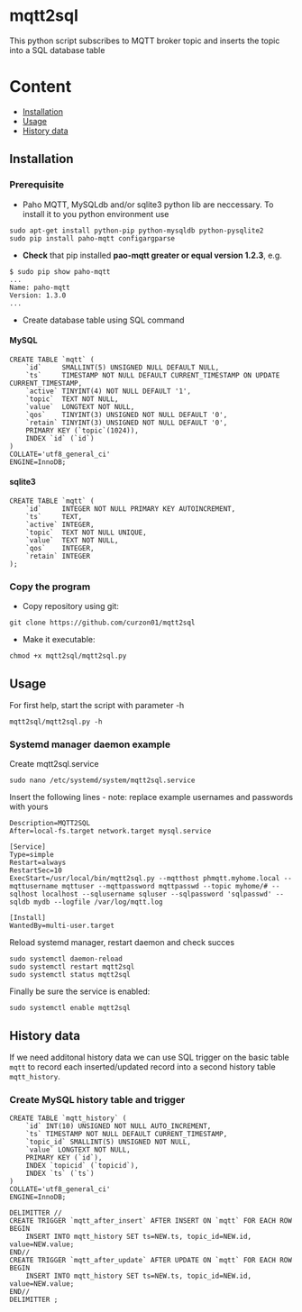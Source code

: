 # mqtt2sql
This python script subscribes to MQTT broker topic and inserts the topic into a SQL database table

# Content
* [Installation](#installation)
* [Usage](#usage)
* [History data](#history-data)

## Installation
### Prerequisite
* Paho MQTT, MySQLdb and/or sqlite3 python lib are neccessary. To install it to you python environment use
```
sudo apt-get install python-pip python-mysqldb python-pysqlite2
sudo pip install paho-mqtt configargparse
```
* __Check__ that pip installed __pao-mqtt greater or equal version 1.2.3__, e.g.
```
$ sudo pip show paho-mqtt
...
Name: paho-mqtt
Version: 1.3.0
...
```
* Create database table using SQL command
#### MySQL
```
CREATE TABLE `mqtt` (
	`id`     SMALLINT(5) UNSIGNED NULL DEFAULT NULL,
	`ts`     TIMESTAMP NOT NULL DEFAULT CURRENT_TIMESTAMP ON UPDATE CURRENT_TIMESTAMP,
	`active` TINYINT(4) NOT NULL DEFAULT '1',
	`topic`  TEXT NOT NULL,
	`value`  LONGTEXT NOT NULL,
	`qos`    TINYINT(3) UNSIGNED NOT NULL DEFAULT '0',
	`retain` TINYINT(3) UNSIGNED NOT NULL DEFAULT '0',
	PRIMARY KEY (`topic`(1024)),
	INDEX `id` (`id`)
)
COLLATE='utf8_general_ci'
ENGINE=InnoDB;
```
#### sqlite3
```
CREATE TABLE `mqtt` (
	`id`	 INTEGER NOT NULL PRIMARY KEY AUTOINCREMENT,
	`ts`	 TEXT,
	`active` INTEGER,
	`topic`	 TEXT NOT NULL UNIQUE,
	`value`	 TEXT NOT NULL,
	`qos`    INTEGER,
	`retain` INTEGER
);
```


### Copy the program
* Copy repository using git:
```
git clone https://github.com/curzon01/mqtt2sql
```
* Make it executable:
```
chmod +x mqtt2sql/mqtt2sql.py
```

## Usage
For first help, start the script with parameter -h
```
mqtt2sql/mqtt2sql.py -h
```
### Systemd manager daemon example
Create mqtt2sql.service
```
sudo nano /etc/systemd/system/mqtt2sql.service
```
Insert the following lines - note: replace example usernames and passwords with yours
```
Description=MQTT2SQL
After=local-fs.target network.target mysql.service
 
[Service]
Type=simple
Restart=always
RestartSec=10
ExecStart=/usr/local/bin/mqtt2sql.py --mqtthost phmqtt.myhome.local --mqttusername mqttuser --mqttpassword mqttpasswd --topic myhome/# --sqlhost localhost --sqlusername sqluser --sqlpassword 'sqlpasswd' --sqldb mydb --logfile /var/log/mqtt.log

[Install]
WantedBy=multi-user.target
```
Reload systemd manager, restart daemon and check succes
```
sudo systemctl daemon-reload
sudo systemctl restart mqtt2sql
sudo systemctl status mqtt2sql
```
Finally be sure the service is enabled:
```
sudo systemctl enable mqtt2sql
```

## History data
If we need additonal history data we can use SQL trigger on the basic table `mqtt` 
to record each inserted/updated record into a second history table `mqtt_history`.

### Create MySQL history table and trigger

```
CREATE TABLE `mqtt_history` (
	`id` INT(10) UNSIGNED NOT NULL AUTO_INCREMENT,
	`ts` TIMESTAMP NOT NULL DEFAULT CURRENT_TIMESTAMP,
	`topic_id` SMALLINT(5) UNSIGNED NOT NULL,
	`value` LONGTEXT NOT NULL,
	PRIMARY KEY (`id`),
	INDEX `topicid` (`topicid`),
	INDEX `ts` (`ts`)
)
COLLATE='utf8_general_ci'
ENGINE=InnoDB;

DELIMITTER //
CREATE TRIGGER `mqtt_after_insert` AFTER INSERT ON `mqtt` FOR EACH ROW BEGIN
	INSERT INTO mqtt_history SET ts=NEW.ts, topic_id=NEW.id, value=NEW.value;
END//
CREATE TRIGGER `mqtt_after_update` AFTER UPDATE ON `mqtt` FOR EACH ROW BEGIN
	INSERT INTO mqtt_history SET ts=NEW.ts, topic_id=NEW.id, value=NEW.value;
END//
DELIMITTER ;
```
